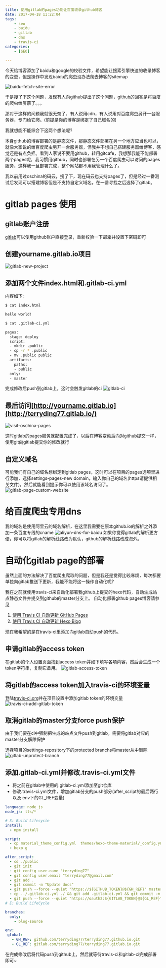 ```yaml
---
title: 使用gitlab的pages功能让百度收录github博客
date: 2017-04-18 11:22:04
tags: 
    - seo
    - baidu
    - gitlab
    - dns
    - travis-ci
categories:
    - [SEO]

---
```

今天给博客添加了baidu和google的校验文件，希望能让搜索引擎快速的收录博客的变更，但是操作中发现baidu的爬虫没办法爬去博客的sitemap

![baidu-fetch-site-error](baidu-fetch-site-error.png)

于是搜了下这个问题，发现有人向github提出了这个问题，github的回答是将百度的爬虫给屏蔽了。。。

那对于这样的问题我就很无奈了，有人说用cdn，有人说用对百度爬虫另开一台服务器，专门给它爬。(前提是你的博客是绑定了自己域名的)

我就想能不能综合下这两个想法呢?

本身github的博客部署的是静态文件，那静态文件部署在另一个地方应当也可以，就像大家说的给百度爬虫另开一台服务器，但我并不想自己搭建服务器给博客，感觉还是有点负担。看到人家说不要用github，转用gitcafe，我想那我能不能部署两个pages呢，我习惯用github，同时也部署在另一个百度爬虫可以访问的pages服务，这样我一旦部署完成，整个网站都不用我管理什么了。

我以前用过oschina的码云，搜了下，现在码云也支持pages了，但是经过一番测试后发现可以搭建博客但是不支持自定义域名，在一番寻找之后选择了gitlab。

# gitlab pages 使用

## gitlab账户注册
[gitlab](https://gitlab.com/)可以使用github账户直接登录，重新校验一下邮箱并设置下密码即可

## 创建yourname.gitlab.io项目
![gitlab-new-project](gitlab-new-project.png)
## 添加两个文件index.html和.gitlab-ci.yml
内容如下:
```bash
$ cat index.html

hello world!

$ cat .gitlab-ci.yml

pages:
  stage: deploy
  script:
  - mkdir .public
  - cp -r * .public
  - mv .public public
  artifacts:
    paths:
    - public
  only:
  - master
```
完成修改后push到gitlab上，这时会触发gitlab的ci
![gitlab-ci](gitlab-ci.png)

## 最后访问[http://yourname.gitlab.io](http://terryding77.gitlab.io/)
![visit-oschina-pages](visit-oschina-pages.png)

这时gitlab的pages服务就配置完成了，以后在博客变动后向对github提交一样，使用git向gitlab提交你的修改就行

## 自定义域名
可能我们有自己的域名想绑定到gitlab pages，这时可以在项目的pages选项里进行添加，选择settings-pages-new domain，输入你自己的域名(https请提供相关文件)，然后就能看到提示你可以使用该域名访问了。
![gitlab-page-custom-website](gitlab-page-custom-website.png)


# 给百度爬虫专用dns
我的域名是使用阿里云的域名解析，在这里我需要在原本github.io的解析之外添加一条百度专线的cname
![aliyun-dns-for-baidu](aliyun-dns-for-baidu.png)
如果你觉得gitlab的解析更方便，你可以将gitlab的解析线路改为默认，github的解析线路改成海外。

# 自动化gitlab page的部署
虽然上面的方法解决了百度爬虫爬取的问题，但是我还是觉得比较麻烦，每次都要单独向gitlab推送下更新，我能不能将这一操作自动化呢?

我在之前就使用travis-ci来自动化部署我github上提交的hexo代码，自动生成站点静态文件并提交到github的master分支上。
自动化部署github pages博客请参见
1. [使用 Travis CI 自动更新 GitHub Pages](http://notes.iissnan.com/2016/publishing-github-pages-with-travis-ci/)
1. [使用 Travis CI 自动更新 Hexo Blog](http://xwartz.xyz/pupa/2016/06/auto-update-with-travis-ci/)

现在我希望的是在travis-ci里添加向gitlab自动push的代码。

## 申请gitlab的access token
在gitlab的个人设置页面找到access token并如下填写各项内容，然后会生成一个token字符串，复制它备用。
![gitlab-access-token](gitlab-access-token.png)


## 将gitlab的access token加入travis-ci的环境变量
登陆[travis-ci.org](https://travis-ci.org)并在项目设置中添加gitlab token的环境变量
![travis-ci-add-gitlab-token](travis-ci-add-gitlab-token.png)

## 取消gitlab的master分支force push保护
由于我们要在ci中强制把生成的站点文件push到gitlab，需要将gitlab对应的master分支解除保护

选择项目的settings-repository下的protected branchs将master从中删除
![gitlab-unprotect-branch](gitlab-unprotect-branch.png)

## 添加.gitlab-ci.yml并修改.travis-ci.yml文件
- 将之前在gitlab中使用的.gitlab-ci.yml添加至git仓库
- 修改.travis-ci.yml文件，增加gitlab分支的push部分(after_script的最后两行 以及 env下的GL_REF变量)

```yaml
language: node_js
node_js: lts/*

# S: Build Lifecycle
install:
  - npm install

script:
  - cp material_theme_config.yml  themes/hexo-theme-material/_config.yml
  - hexo g

after_script:
  - cd ./public
  - git init
  - git config user.name "terryding77"
  - git config user.email "terryding77@gmail.com"
  - git add .
  - git commit -m "Update docs"
  - git push --force --quiet "https://${GITHUB_TOKEN}@${GH_REF}" master:master
  - cp ../.gitlab-ci.yml ./ && git add .gitlab-ci.yml && git commit -m "add ci file"
  - git push --force --quiet "https://oauth2:${GITLAB_TOKEN}@${GL_REF}" master:master
# E: Build LifeCycle

branches:
  only:
    - blog-source

env:
 global:
   - GH_REF: github.com/terryding77/terryding77.github.io.git
   - GL_REF: gitlab.com/terryding77/terryding77.gitlab.io.git
```
在完成修改后将代码push到github上，然后就等待travis-ci和gitlab-ci完成部署即可~

